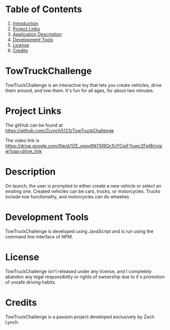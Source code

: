 #   Table of Contents
1.  [Introduction](#towtruckchallenge)
2.  [Project Links](#project-links)
3.  [Application Description](#description)
4.  [Development Tools](#development-tools)
7.  [License](#license)
8.  [Credits](#credits)

#   TowTruckChallenge

TowTruckChallenge is an interactive toy that lets you create vehicles, drive them around, and tow them. It's fun for all ages, for about two minutes.

#   Project Links

The gitHub can be found at https://github.com/ZLynch5123/TowTruckChallenge

The video link is https://drive.google.com/file/d/1ZE_ypqv6N7Xl9Oc1UYCpjFYuwc2Fpt8r/view?usp=drive_link


#   Description

On launch, the user is prompted to either create a new vehicle or select an existing one. Created vehicles can be cars, trucks, or motorcycles. Trucks include tow functionality, and motorcycles can do wheelies.

#   Development Tools

TowTruckChallenge is developed using JavaScript and is run using the command line interface of NPM.

#   License

TowTruckChallenge isn't released under any license, and I completely abandon any legal responsibility or rights of ownership due to it's promotion of unsafe driving habits.

#   Credits

TowTruckChallenge is a passion project developed exclusively by Zach Lynch.